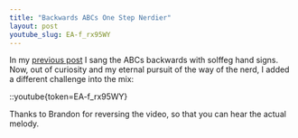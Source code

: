 ```yaml
---
title: "Backwards ABCs One Step Nerdier"
layout: post
youtube_slug: EA-f_rx95WY
---
```


In my <a href="{{ site.url }}/blog/the-abcs-backwards/">previous post</a> I sang the ABCs backwards with solffeg hand signs. Now, out of curiosity and my eternal pursuit of the way of the nerd, I added a different challenge into the mix:

::youtube{token=EA-f_rx95WY}

Thanks to Brandon for reversing the video, so that you can hear the actual melody.
